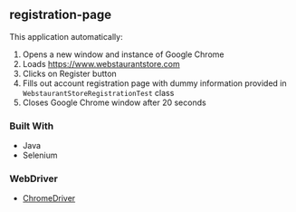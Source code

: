 ## registration-page

This application automatically:

1. Opens a new window and instance of Google Chrome
2. Loads https://www.webstaurantstore.com
3. Clicks on Register button
4. Fills out account registration page with dummy information provided in ``WebstaurantStoreRegistrationTest`` class
5. Closes Google Chrome window after 20 seconds

### Built With

* Java
* Selenium

### WebDriver
* [ChromeDriver](https://chromedriver.chromium.org/downloads)
